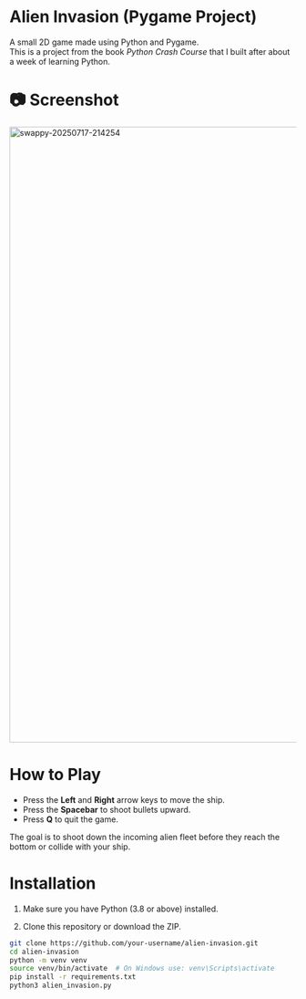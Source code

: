 # Alien Invasion (Pygame Project)

A small 2D game made using Python and Pygame.  
This is a project from the book *Python Crash Course* that I built after about a week of learning Python.

# 📷 Screenshot

<img width="1920" height="1080" alt="swappy-20250717-214254" src="https://github.com/user-attachments/assets/10a6b984-1a82-4b09-9945-a8b4f28e9fa3" />

# How to Play

- Press the **Left** and **Right** arrow keys to move the ship.
- Press the **Spacebar** to shoot bullets upward.
- Press **Q** to quit the game.

The goal is to shoot down the incoming alien fleet before they reach the bottom or collide with your ship.


# Installation

1. Make sure you have Python (3.8 or above) installed.

2. Clone this repository or download the ZIP.

```bash
git clone https://github.com/your-username/alien-invasion.git
cd alien-invasion
python -m venv venv
source venv/bin/activate  # On Windows use: venv\Scripts\activate
pip install -r requirements.txt
python3 alien_invasion.py
```
